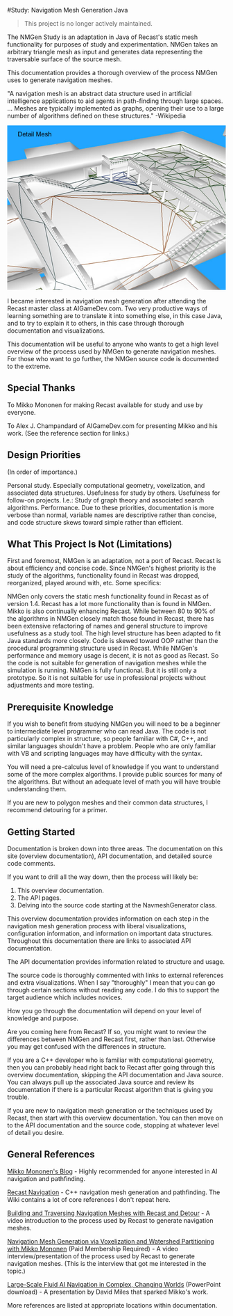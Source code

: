 #Study: Navigation Mesh Generation Java
 
> This project is no longer actively maintained.

The NMGen Study is an adaptation in Java of Recast's static mesh functionality for purposes of study and experimentation. NMGen takes an arbitrary triangle mesh as input and generates data representing the traversable surface of the source mesh.

This documentation provides a thorough overview of the process NMGen uses to generate navigation meshes.

"A navigation mesh is an abstract data structure used in artificial intelligence applications to aid agents in path-finding through large spaces. ... Meshes are typically implemented as graphs, opening their use to a large number of algorithms defined on these structures." -Wikipedia

![](stage_detail_mesh.jpg)

I became interested in navigation mesh generation after attending the Recast master class at AIGameDev.com. Two very productive ways of learning something are to translate it into something else, in this case Java, and to try to explain it to others, in this case through thorough documentation and visualizations.

This documentation will be useful to anyone who wants to get a high level overview of the process used by NMGen to generate navigation meshes. For those who want to go further, the NMGen source code is documented to the extreme.

## Special Thanks
To Mikko Mononen for making Recast available for study and use by everyone.

To Alex J. Champandard of AIGameDev.com for presenting Mikko and his work. (See the reference section for links.)

## Design Priorities
(In order of importance.)

Personal study. Especially computational geometry, voxelization, and associated data structures.
Usefulness for study by others.
Usefulness for follow-on projects. I.e.: Study of graph theory and associated search algorithms.
Performance.
Due to these priorities, documentation is more verbose than normal, variable names are descriptive rather than concise, and code structure skews toward simple rather than efficient.

## What This Project Is Not (Limitations)
First and foremost, NMGen is an adaptation, not a port of Recast. Recast is about efficiency and concise code. Since NMGen's highest priority is the study of the algorithms, functionality found in Recast was dropped, reorganized, played around with, etc. Some specifics:

NMGen only covers the static mesh functionality found in Recast as of version 1.4. Recast has a lot more functionality than is found in NMGen.  Mikko is also continually enhancing Recast.
While between 80 to 90% of the algorithms in NMGen closely match those found in Recast, there has been extensive refactoring of names and general structure to improve usefulness as a study tool.
The high level structure has been adapted to fit Java standards more closely. Code is skewed toward OOP rather than the procedural programming structure used in Recast.
While NMGen's performance and memory usage is decent, it is not as good as Recast. So the code is not suitable for generation of navigation meshes while the simulation is running.
NMGen is fully functional. But it is still only a prototype. So it is not suitable for use in professional projects without adjustments and more testing.

## Prerequisite Knowledge
If you wish to benefit from studying NMGen you will need to be a beginner to intermediate level programmer who can read Java. The code is not particularly complex in structure, so people familiar with C#, C++, and similar languages shouldn't have a problem. People who are only familiar with VB and scripting languages may have difficulty with the syntax.

You will need a pre-calculus level of knowledge if you want to understand some of the more complex algorithms. I provide public sources for many of the algorithms. But without an adequate level of math you will have trouble understanding them.

If you are new to polygon meshes and their common data structures, I recommend detouring for a primer.

## Getting Started
Documentation is broken down into three areas.  The documentation on this site (overview documentation), API documentation, and detailed source code comments.

If you want to drill all the way down, then the process will likely be:

1. This overview documentation.
2. The API pages.
3. Delving into the source code starting at the NavmeshGenerator class.


This overview documentation provides information on each step in the navigation mesh generation process with liberal visualizations, configuration information, and information on important data structures.  Throughout this documentation there are links to associated API documentation.

The API documentation provides information related to structure and usage.

The source code is thoroughly commented with links to external references and extra visualizations. When I say "thoroughly" I mean that you can go through certain sections without reading any code. I do this to support the target audience which includes novices.

How you go through the documentation will depend on your level of knowledge and purpose.

Are you coming here from Recast?  If so, you might want to review the differences between NMGen and Recast first, rather than last.  Otherwise you may get confused with the differences in structure.

If you are a C++ developer who is familiar with computational geometry, then you can probably head right back to Recast after going through this overview documentation, skipping the API documentation and Java source.  You can always pull up the associated Java source and review its documentation if there is a particular Recast algorithm that is giving you trouble.

If you are new to navigation mesh generation or the techniques used by Recast, then start with this overview documentation.   You can then move on to the API documentation and the source code, stopping at whatever level of detail you desire.

## General References
[Mikko Mononen's Blog](http://digestingduck.blogspot.com/) - Highly recommended for anyone interested in AI navigation and pathfinding.

[Recast Navigation](https://github.com/memononen/recastnavigation) - C++ navigation mesh generation and pathfinding. The Wiki contains a lot of core references I don't repeat here.

[Building and Traversing Navigation Meshes with Recast and Detour](http://aigamedev.com/insider/presentations/recast-teaser/) - A video introduction to the process used by Recast to generate navigation meshes.

[Navigation Mesh Generation via Voxelization and Watershed Partitioning with Mikko Mononen](http://aigamedev.com/premium/masterclass/navigation-mesh-generation/) (Paid Membership Required) - A video interview/presentation of the process used by Recast to generate navigation meshes. (This is the interview that got me interested in the topic.)

[Large-Scale Fluid AI Navigation in Complex, Changing Worlds](http://www.navpower.com/gdc2006_miles_david_pathplanning.ppt) (PowerPoint download) - A presentation by David Miles that sparked Mikko's work. 

More references are listed at appropriate locations within documentation.

